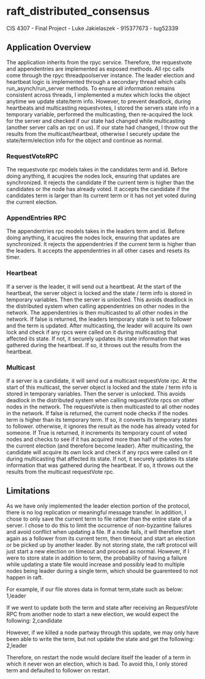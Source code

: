 # raft_distributed_consensus
CIS 4307 - Final Project - Luke Jakielaszek - 915377673 - tug52339

## Application Overview
The application inherits from the rpyc service. Therefore, the requestvote and appendentries are implemented as exposed methods. All rpc calls come through the rpyc threadpoolserver instance. The leader election and heartbeat logic is implemented through a secondary thread which calls run_asynch/run_server methods. To ensure all information remains consistent across threads, I implemented a mutex which locks the object anytime we update state/term info. However, to prevent deadlock, during heartbeats and multicasting requestvotes, I stored the servers state info in a temporary variable, performed the multicasting, then re-acquired the lock for the server and checked if our state had changed while multicasting (another server calls an rpc on us). If our state had changed, I throw out the results from the multicast/heartbeat, otherwise I securely update the state/term/election info for the object and continue as normal.

### RequestVoteRPC
The requestvote rpc models takes in the candidates term and id. Before doing anything, it acuqires the nodes lock, ensuring that updates are synchronized. It rejects the candidate if the current term is higher than the candidates or the node has already voted. It accepts the candidate if the candidates term is larger than its current term or it has not yet voted during the current election.

### AppendEntries RPC
The appendentries rpc models takes in the leaders term and id. Before doing anything, it acuqires the nodes lock, ensuring that updates are synchronized. It rejects the appendentries if the current term is higher than the leaders. It accepts the appendentries in all other cases and resets its timer.

### Heartbeat
If a server is the leader, it will send out a heartbeat. At the start of the heartbeat, the server object is locked and the state / term info is stored in temporary variables. Then the server is unlocked. This avoids deadlock in the distributed system when calling appendentries on other nodes in the network. The appendentries is then multicasted to all other nodes in the network. If false is returned, the leaders temporary state is set to follower and the term is updated. After multicasting, the leader will acquire its own lock and check if any rpcs were called on it during multicasting that affected its state. If not, it securely updates its state information that was gathered during the heartbeat. If so, it throws out the results from the heartbeat.

### Multicast
If a server is a candidate, it will send out a multicast requestVote rpc. At the start of this multicast, the server object is locked and the state / term info is stored in temporary variables. Then the server is unlocked. This avoids deadlock in the distributed system when calling requestVote rpcs on other nodes in the network. The requestVote is then multicasted to all other nodes in the network. If false is returned, the current node checks if the nodes term is higher than its temporary term. If so, it converts its temporary states to follower. otherwise, it ignores the result as the node has already voted for someone. If True is returned, it increments its temporary count of voted nodes and checks to see if it has acquired more than half of the votes for the current election (and therefore become leader). After multicasting, the candidate will acquire its own lock and check if any rpcs were called on it during multicasting that affected its state. If not, it securely updates its state information that was gathered during the heartbeat. If so, it throws out the results from the multicast requestVote rpc.

## Limitations
As we have only implemented the leader election portion of the protocol, there is no log replication or meaningful message transfer. In addition, I chose to only save the current term to file rather than the entire state of a server. I chose to do this to limit the occurrence of non-byzantine failures and avoid conflict when updating a file. If a node fails, it will therefore start again as a follower from its current term, then timeout and start an election or be picked up by another leader. By not storing state, the raft protocol will just start a new election on timeout and proceed as normal. However, if I were to store state in addition to term, the probability of having a failure while updating a state file would increase and possibly lead to multiple nodes being leader during a single term, which should be guarenteed to not happen in raft.

For example, if our file stores data in format term,state such as below:
1,leader

If we went to update both the term and state after receiving an RequestVote RPC from another node to start a new election, we would expect the following:
2,candidate

However, if we killed a node partway through this update, we may only have been able to write the term, but not update the state and get the following:
2,leader

Therefore, on restart the node would declare itself the leader of a term in which it never won an election, which is bad. To avoid this, I only stored term and defaulted to follower on restart.